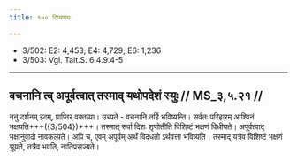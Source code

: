 ```yaml
---
title: १५० टिप्पणयः

---
```

- 3/502: E2: 4,453; E4: 4,729; E6: 1,236
- 3/503: Vgl. Tait.S. 6.4.9.4-5

____________________________________________


## वचनानि त्व् अपूर्वत्वात् तस्माद् यथोपदेशं स्युः // MS_३,५.२१ //

ननु दर्शनम् इदम्, प्राप्तिर् वक्तव्या। उच्यते - वचनानि तर्हि भविष्यन्ति। सर्वतः परिहारम् आश्विनं भक्षयति+++({3/504})+++। तस्मात् सर्वा दिशः शृणोतीति विशिष्टं भक्षणं विधीयते। अपूर्वत्वाद् भक्षानुवादो नावकल्पते। अपि च, एवम् अपूर्वम् अर्थं विदधतो ऽर्थवत्ता भविष्यति। तस्माद् यत्रैव विशिष्टं भक्षणं श्रूयते, तत्रैव भवति, नातिप्रसज्यते।